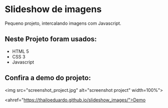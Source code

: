 #  Slideshow de imagens
Pequeno projeto, intercalando imagens com Javascript.

## Neste Projeto foram usados:
- HTML 5
- CSS 3
- Javascript

## Confira a demo do projeto:

<img src="screenshot_project.jpg" alt="screenshot project" width=100%">

<ahref="https://thailoeduardo.github.io/slideshow_images/">Demo</a>
